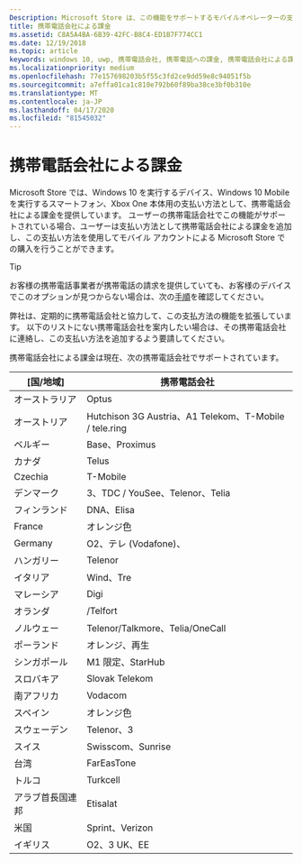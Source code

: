 ```yaml
---
Description: Microsoft Store は、この機能をサポートするモバイルオペレーターの支払い方法として携帯電話の課金を提供します。
title: 携帯電話会社による課金
ms.assetid: C8A5A4BA-6B39-42FC-B8C4-ED1B7F774CC1
ms.date: 12/19/2018
ms.topic: article
keywords: windows 10, uwp, 携帯電話会社, 携帯電話への課金, 携帯電話会社による課金
ms.localizationpriority: medium
ms.openlocfilehash: 77e157698203b5f55c3fd2ce9dd59e8c94051f5b
ms.sourcegitcommit: a7effa01ca1c810e792b60f89ba38ce3bf0b310e
ms.translationtype: MT
ms.contentlocale: ja-JP
ms.lasthandoff: 04/17/2020
ms.locfileid: "81545032"
---
```

# <a name="mobile-operator-billing"></a>携帯電話会社による課金


Microsoft Store では、Windows 10 を実行するデバイス、Windows 10 Mobile を実行するスマートフォン、Xbox One 本体用の支払い方法として、携帯電話会社による課金を提供しています。 ユーザーの携帯電話会社でこの機能がサポートされている場合、ユーザーは支払い方法として携帯電話会社による課金を追加し、この支払い方法を使用してモバイル アカウントによる Microsoft Store での購入を行うことができます。

> [!TIP]
>お客様の携帯電話事業者が携帯電話の請求を提供していても、お客様のデバイスでこのオプションが見つからない場合は、次の[手順](https://support.microsoft.com/instantanswers/b25d6dd6-fb8b-3710-1e13-4d30eb01b51f)を確認してください。   

弊社は、定期的に携帯電話会社と協力して、この支払方法の機能を拡張しています。 以下のリストにない携帯電話会社を案内したい場合は、その携帯電話会社に連絡し、この支払い方法を追加するよう要請してください。

携帯電話会社による課金は現在、次の携帯電話会社でサポートされています。

| [国/地域]       | 携帯電話会社                                        |
|----------------------|---------------------------------------------------------|
| オーストラリア            | Optus                                                   |
| オーストリア              | Hutchison 3G Austria、A1 Telekom、T-Mobile / tele.ring  |
| ベルギー              | Base、Proximus                                          |
| カナダ               | Telus                                                   |
| Czechia              | T-Mobile                                                |
| デンマーク              | 3、TDC / YouSee、Telenor、Telia                         |
| フィンランド              | DNA、Elisa                                              |
| France               | オレンジ色                                                  |
| Germany              | O2、テレ (Vodafone)、                       |
| ハンガリー              | Telenor                                                 |
| イタリア                | Wind、Tre                                               |
| マレーシア             | Digi                                                    |
| オランダ          | /Telfort                                           |
| ノルウェー               | Telenor/Talkmore、Telia/OneCall                     |
| ポーランド               | オレンジ、再生                                            |
| シンガポール            | M1 限定、StarHub                                     |
| スロバキア             | Slovak Telekom                                          |
| 南アフリカ         | Vodacom                                                 |
| スペイン                | オレンジ色                                                  |
| スウェーデン               | Telenor、3                                              |
| スイス          | Swisscom、Sunrise                                       |
| 台湾               | FarEasTone                                              |
| トルコ               | Turkcell                                                |
| アラブ首長国連邦 | Etisalat                                                |
| 米国        | Sprint、Verizon                                         |
| イギリス       | O2、3 UK、EE                                            |

 



 


 

 




